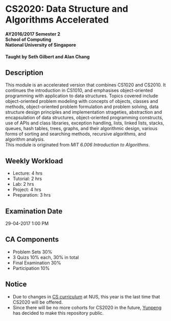 # CS2020: Data Structure and Algorithms Accelerated

__AY2016/2017 Semester 2<br>
School of Computing<br>
National University of Singapore__

#### Taught by Seth Gilbert and Alan Chang

## Description
This module is an accelerated version that combines CS1020 and CS2010. It continues the introduction in CS1010, and emphasises object-oriented programming with application to data structures. Topics covered include object-oriented problem modeling with concepts of objects, classes and methods, object-oriented problem formulation and problem solving, data structure design principles and implementation strageties, abstraction and encapsulation of data structures, object-oriented programming constructs, use of APIs and class libraries, exception handling, lists, linked lists, stacks, queues, hash tables, trees, graphs, and their algorithmic design, various forms of sorting and searching methods, recursive algorithms, and algorithm analysis.<br>
This module is originated from _MIT 6.006 Introduction to Algorithms_.

## Weekly Workload
- Lecture: 4 hrs
- Tutorial: 2 hrs
- Lab: 2 hrs
- Project: 4 hrs
- Preparation: 3 hrs

## Examination Date
29-04-2017 1:00 PM

## CA Components
- Problem Sets 30%
- 3 Quizs 10% each, 30% in total
- Final Examination 30%
- Participation 10%

## Notice
- Due to changes in [CS curriculum](http://www.comp.nus.edu.sg/programmes/ug/cs/curr/) at NUS, this year is the last time that CS2020 will be offered.
- Since there will be no more cohorts for CS2020 in the future, [Yunpeng](https://github.com/Beckid) has decided to make this repository public.
